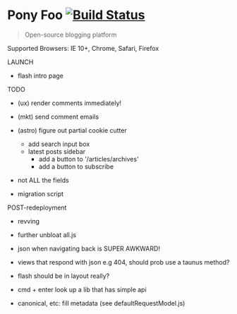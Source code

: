 # Pony Foo [![Build Status][1]][2]

> Open-source blogging platform

Supported Browsers: IE 10+, Chrome, Safari, Firefox

LAUNCH

- flash intro page

TODO

- (ux) render comments immediately!
- (mkt) send comment emails
- (astro) figure out partial cookie cutter
  - add search input box
  - latest posts sidebar
    - add a button to '/articles/archives'
    - add a button to subscribe

- not ALL the fields
- migration script


POST-redeployment

- revving
- further unbloat all.js
- json when navigating back is SUPER AWKWARD!
- views that respond with json e.g 404, should prob use a taunus method?
- flash should be in layout really?
- cmd + enter look up a lib that has simple api
- canonical, etc: fill metadata (see defaultRequestModel.js)

  [1]: https://travis-ci.org/ponyfoo/ponyfoo.png?branch=master
  [2]: https://travis-ci.org/ponyfoo/ponyfoo
